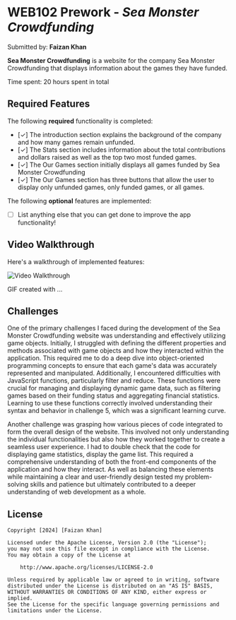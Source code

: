 # WEB102 Prework - *Sea Monster Crowdfunding*

Submitted by: **Faizan Khan**

**Sea Monster Crowdfunding** is a website for the company Sea Monster Crowdfunding that displays information about the games they have funded.

Time spent: 20 hours spent in total

## Required Features

The following **required** functionality is completed:

* [✓] The introduction section explains the background of the company and how many games remain unfunded.
* [✓] The Stats section includes information about the total contributions and dollars raised as well as the top two most funded games.
* [✓] The Our Games section initially displays all games funded by Sea Monster Crowdfunding
* [✓] The Our Games section has three buttons that allow the user to display only unfunded games, only funded games, or all games.

The following **optional** features are implemented:

* [ ] List anything else that you can get done to improve the app functionality!

## Video Walkthrough

Here's a walkthrough of implemented features:

<img src='http://i.imgur.com/link/to/your/gif/file.gif' title='Video Walkthrough' width='' alt='Video Walkthrough' />

<!-- Replace this with whatever GIF tool you used! -->
GIF created with ...  
<!-- Recommended tools:
[Kap](https://getkap.co/) for macOS
[ScreenToGif](https://www.screentogif.com/) for Windows
[peek](https://github.com/phw/peek) for Linux. -->

## Challenges
One of the primary challenges I faced during the development of the Sea Monster Crowdfunding website was understanding and effectively utilizing game objects. Initially, I struggled with defining the different properties and methods associated with game objects and how they interacted within the application. This required me to do a deep dive into object-oriented programming concepts to ensure that each game's data was accurately represented and manipulated. Additionally, I encountered difficulties with JavaScript functions, particularly filter and reduce. These functions were crucial for managing and displaying dynamic game data, such as filtering games based on their funding status and aggregating financial statistics. Learning to use these functions correctly involved understanding their syntax and behavior in challenge 5, which was a significant learning curve.

Another challenge was grasping how various pieces of code integrated to form the overall design of the website. This involved not only understanding the individual functionalities but also how they worked together to create a seamless user experience. I had to double check that the code for displaying game statistics, display the game list. This required a comprehensive understanding of both the front-end components of the application and how they interact. As well as balancing these elements while maintaining a clear and user-friendly design tested my problem-solving skills and patience but ultimately contributed to a deeper understanding of web development as a whole.

## License

    Copyright [2024] [Faizan Khan]

    Licensed under the Apache License, Version 2.0 (the "License");
    you may not use this file except in compliance with the License.
    You may obtain a copy of the License at

        http://www.apache.org/licenses/LICENSE-2.0

    Unless required by applicable law or agreed to in writing, software
    distributed under the License is distributed on an "AS IS" BASIS,
    WITHOUT WARRANTIES OR CONDITIONS OF ANY KIND, either express or implied.
    See the License for the specific language governing permissions and
    limitations under the License.
